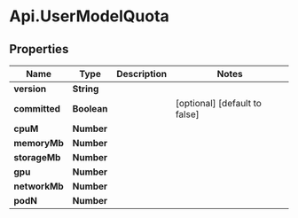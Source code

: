 # Api.UserModelQuota

## Properties

Name | Type | Description | Notes
------------ | ------------- | ------------- | -------------
**version** | **String** |  | 
**committed** | **Boolean** |  | [optional] [default to false]
**cpuM** | **Number** |  | 
**memoryMb** | **Number** |  | 
**storageMb** | **Number** |  | 
**gpu** | **Number** |  | 
**networkMb** | **Number** |  | 
**podN** | **Number** |  | 


